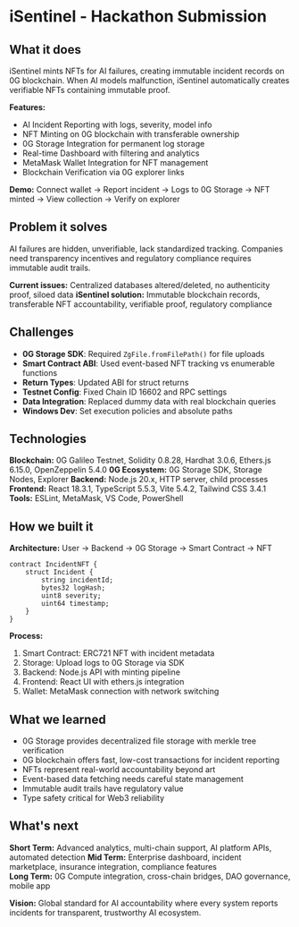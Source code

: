 # iSentinel - Hackathon Submission

## What it does

iSentinel mints NFTs for AI failures, creating immutable incident records on 0G blockchain. When AI models malfunction, iSentinel automatically creates verifiable NFTs containing immutable proof.

**Features:**
- AI Incident Reporting with logs, severity, model info
- NFT Minting on 0G blockchain with transferable ownership  
- 0G Storage Integration for permanent log storage
- Real-time Dashboard with filtering and analytics
- MetaMask Wallet Integration for NFT management
- Blockchain Verification via 0G explorer links

**Demo:** Connect wallet → Report incident → Logs to 0G Storage → NFT minted → View collection → Verify on explorer

## Problem it solves

AI failures are hidden, unverifiable, lack standardized tracking. Companies need transparency incentives and regulatory compliance requires immutable audit trails.

**Current issues:** Centralized databases altered/deleted, no authenticity proof, siloed data
**iSentinel solution:** Immutable blockchain records, transferable NFT accountability, verifiable proof, regulatory compliance

## Challenges

- **0G Storage SDK**: Required `ZgFile.fromFilePath()` for file uploads
- **Smart Contract ABI**: Used event-based NFT tracking vs enumerable functions  
- **Return Types**: Updated ABI for struct returns
- **Testnet Config**: Fixed Chain ID 16602 and RPC settings
- **Data Integration**: Replaced dummy data with real blockchain queries
- **Windows Dev**: Set execution policies and absolute paths

## Technologies

**Blockchain:** 0G Galileo Testnet, Solidity 0.8.28, Hardhat 3.0.6, Ethers.js 6.15.0, OpenZeppelin 5.4.0
**0G Ecosystem:** 0G Storage SDK, Storage Nodes, Explorer
**Backend:** Node.js 20.x, HTTP server, child processes
**Frontend:** React 18.3.1, TypeScript 5.5.3, Vite 5.4.2, Tailwind CSS 3.4.1
**Tools:** ESLint, MetaMask, VS Code, PowerShell

## How we built it

**Architecture:** User → Backend → 0G Storage → Smart Contract → NFT

```solidity
contract IncidentNFT {
    struct Incident {
        string incidentId;
        bytes32 logHash;
        uint8 severity;
        uint64 timestamp;
    }
}
```

**Process:**
1. Smart Contract: ERC721 NFT with incident metadata
2. Storage: Upload logs to 0G Storage via SDK  
3. Backend: Node.js API with minting pipeline
4. Frontend: React UI with ethers.js integration
5. Wallet: MetaMask connection with network switching

## What we learned

- 0G Storage provides decentralized file storage with merkle tree verification
- 0G blockchain offers fast, low-cost transactions for incident reporting
- NFTs represent real-world accountability beyond art
- Event-based data fetching needs careful state management
- Immutable audit trails have regulatory value
- Type safety critical for Web3 reliability

## What's next

**Short Term:** Advanced analytics, multi-chain support, AI platform APIs, automated detection
**Mid Term:** Enterprise dashboard, incident marketplace, insurance integration, compliance features  
**Long Term:** 0G Compute integration, cross-chain bridges, DAO governance, mobile app

**Vision:** Global standard for AI accountability where every system reports incidents for transparent, trustworthy AI ecosystem.